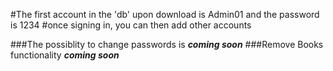 #The first account in the 'db' upon download is Admin01 and the password is 1234
#once signing in, you can then add other accounts



###The possiblity to change passwords is ***coming soon*** 
###Remove Books functionality ***coming soon***